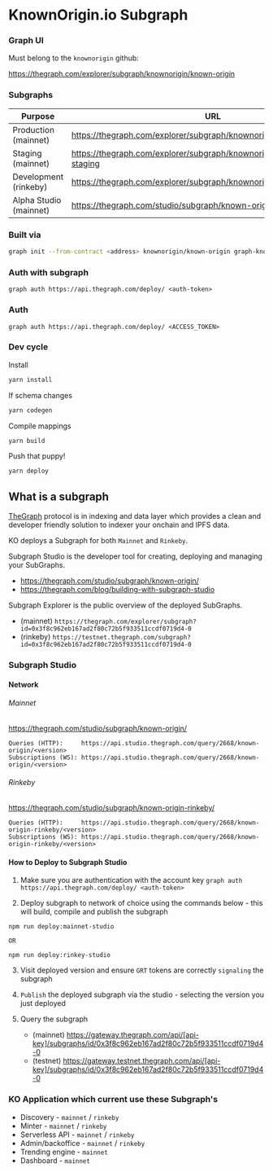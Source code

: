 # KnownOrigin.io Subgraph

### Graph UI

Must belong to the `knownorigin` github:

https://thegraph.com/explorer/subgraph/knownorigin/known-origin

### Subgraphs

| Purpose | URL |
|---|---|
| Production (mainnet) | https://thegraph.com/explorer/subgraph/knownorigin/known-origin ||
| Staging (mainnet) | https://thegraph.com/explorer/subgraph/knownorigin/known-origin-staging ||
| Development (rinkeby) | https://thegraph.com/explorer/subgraph/knownorigin/knownoriginrinkeby ||
| Alpha Studio (mainnet) | https://thegraph.com/studio/subgraph/known-origin |

### Built via

```bash
graph init --from-contract <address> knownorigin/known-origin graph-known-origin
```

### Auth with subgraph

`graph auth https://api.thegraph.com/deploy/ <auth-token>`

### Auth

```graph auth https://api.thegraph.com/deploy/ <ACCESS_TOKEN>```

### Dev cycle

Install

```bash
yarn install
```

If schema changes

```bash
yarn codegen
```

Compile mappings

```bash
yarn build
```

Push that puppy!

```bash
yarn deploy
```

## What is a subgraph

[TheGraph](https://thegraph.com/) protocol is in indexing and data layer which provides a clean and developer friendly
solution to indexer your onchain and IPFS data.

KO deploys a Subgraph for both `Mainnet` and `Rinkeby`.

Subgraph Studio is the developer tool for creating, deploying and managing your SubGraphs.

- https://thegraph.com/studio/subgraph/known-origin/
- https://thegraph.com/blog/building-with-subgraph-studio

Subgraph Explorer is the public overview of the deployed SubGraphs.

- (mainnet) `https://thegraph.com/explorer/subgraph?id=0x3f8c962eb167ad2f80c72b5f933511ccdf0719d4-0`
- (rinkeby) `https://testnet.thegraph.com/subgraph?id=0x3f8c962eb167ad2f80c72b5f933511ccdf0719d4-0`

### Subgraph Studio

#### Network

###### Mainnet

https://thegraph.com/studio/subgraph/known-origin/

```
Queries (HTTP):     https://api.studio.thegraph.com/query/2668/known-origin/<version>
Subscriptions (WS): https://api.studio.thegraph.com/query/2668/known-origin/<version>
```

###### Rinkeby

https://thegraph.com/studio/subgraph/known-origin-rinkeby/

```
Queries (HTTP):     https://api.studio.thegraph.com/query/2668/known-origin-rinkeby/<version>
Subscriptions (WS): https://api.studio.thegraph.com/query/2668/known-origin-rinkeby/<version>
```

#### How to Deploy to Subgraph Studio

1. Make sure you are authentication with the account key `graph auth https://api.thegraph.com/deploy/ <auth-token>`

2. Deploy subgraph to network of choice using the commands below - this will build, compile and publish the subgraph

```
npm run deploy:mainnet-studio

OR

npm run deploy:rinkey-studio
```

3. Visit deployed version and ensure `GRT` tokens are correctly `signaling` the subgraph

4. `Publish` the deployed subgraph via the studio - selecting the version you just deployed

5. Query the subgraph
    - (mainnet) https://gateway.thegraph.com/api/[api-key]/subgraphs/id/0x3f8c962eb167ad2f80c72b5f933511ccdf0719d4-0
    - (testnet) https://gateway.testnet.thegraph.com/api/[api-key]/subgraphs/id/0x3f8c962eb167ad2f80c72b5f933511ccdf0719d4-0

### KO Application which current use these Subgraph's

* Discovery - `mainnet` / `rinkeby`
* Minter - `mainnet` / `rinkeby`
* Serverless API - `mainnet` / `rinkeby`
* Admin/backoffice - `mainnet` / `rinkeby`
* Trending engine - `mainnet`
* Dashboard - `mainnet`
